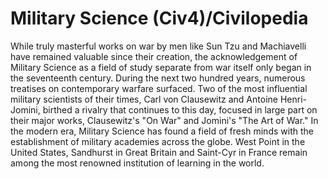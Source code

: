 # Military Science (Civ4)/Civilopedia

While truly masterful works on war by men like Sun Tzu and Machiavelli have remained valuable since their creation, the acknowledgement of Military Science as a field of study separate from war itself only began in the seventeenth century. During the next two hundred years, numerous treatises on contemporary warfare surfaced. Two of the most influential military scientists of their times, Carl von Clausewitz and Antoine Henri-Jomini, birthed a rivalry that continues to this day, focused in large part on their major works, Clausewitz's "On War" and Jomini's "The Art of War."
In the modern era, Military Science has found a field of fresh minds with the establishment of military academies across the globe. West Point in the United States, Sandhurst in Great Britain and Saint-Cyr in France remain among the most renowned institution of learning in the world.